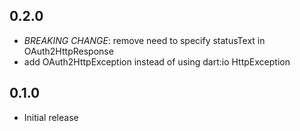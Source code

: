 ## 0.2.0

- *BREAKING CHANGE*: remove need to specify statusText in OAuth2HttpResponse
- add OAuth2HttpException instead of using dart:io HttpException

## 0.1.0

- Initial release